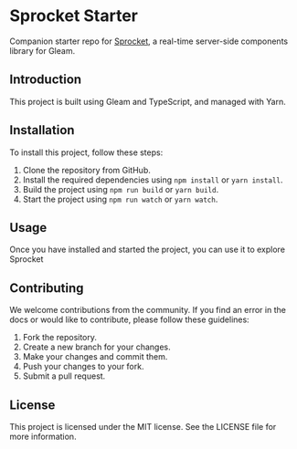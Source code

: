 # Sprocket Starter
Companion starter repo for [Sprocket](https://github.com/bitbldr/sprocket), a real-time server-side components library for Gleam.

## Introduction

This project is built using Gleam and TypeScript, and managed with Yarn.

## Installation

To install this project, follow these steps:

1. Clone the repository from GitHub.
2. Install the required dependencies using `npm install` or `yarn install`.
3. Build the project using `npm run build` or `yarn build`.
4. Start the project using `npm run watch` or `yarn watch`.

## Usage

Once you have installed and started the project, you can use it to explore Sprocket

## Contributing

We welcome contributions from the community. If you find an error in the docs or would like to contribute, please follow these guidelines:

1. Fork the repository.
2. Create a new branch for your changes.
3. Make your changes and commit them.
4. Push your changes to your fork.
5. Submit a pull request.

## License

This project is licensed under the MIT license. See the LICENSE file for more information.